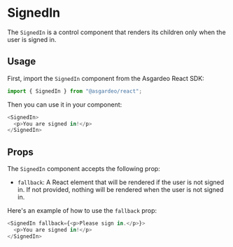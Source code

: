 <!--
 * Copyright (c) 2024, WSO2 LLC. (https://www.wso2.com).
 *
 * WSO2 LLC. licenses this file to you under the Apache License,
 * Version 2.0 (the "License"); you may not use this file except
 * in compliance with the License.
 * You may obtain a copy of the License at
 *
 *     http://www.apache.org/licenses/LICENSE-2.0
 *
 * Unless required by applicable law or agreed to in writing,
 * software distributed under the License is distributed on an
 * "AS IS" BASIS, WITHOUT WARRANTIES OR CONDITIONS OF ANY
 * KIND, either express or implied. See the License for the
 * specific language governing permissions and limitations
 * under the License.
-->

# SignedIn

The `SignedIn` is a control component that renders its children only when the user is signed in.

## Usage

First, import the `SignedIn` component from the Asgardeo React SDK:

```javascript
import { SignedIn } from "@asgardeo/react";
```

Then you can use it in your component:

```javascript
<SignedIn>
  <p>You are signed in!</p>
</SignedIn>
```

## Props

The `SignedIn` component accepts the following prop:

- `fallback`: A React element that will be rendered if the user is not signed in. If not provided, nothing will be rendered when the user is not signed in.

Here's an example of how to use the `fallback` prop:

```javascript
<SignedIn fallback={<p>Please sign in.</p>}>
  <p>You are signed in!</p>
</SignedIn>
```
